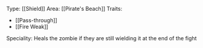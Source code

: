 Type: [[Shield]]
Area: [[Pirate's Beach]]
Traits:
- [[Pass-through]]
- [[Fire Weak]]

Speciality: Heals the zombie if they are still wielding it at the end of the fight